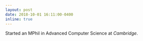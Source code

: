 ```yaml
---
layout: post
date: 2018-10-01 16:11:00-0400
inline: true
---
```


Started an MPhil in Advanced Computer Science at *Cambridge*.